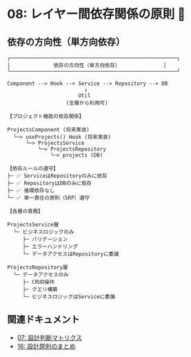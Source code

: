 # 08: レイヤー間依存関係の原則 🎯

## 依存の方向性（単方向依存）

```
┌──────────────────────────────────────────────────────┐
│              依存の方向性（単方向依存）              │
└──────────────────────────────────────────────────────┘

Component --> Hook --> Service --> Repository --> DB
                         ↓
                       Util
                   (全層から利用可)

【プロジェクト機能の依存関係】

ProjectsComponent (将来実装)
  └─> useProjects() Hook (将来実装)
      └─> ProjectsService
          └─> ProjectsRepository
              └─> projects (DB)

【依存ルールの遵守】
├─ ✅ ServiceはRepositoryのみに依存
├─ ✅ RepositoryはDBのみに依存
├─ ✅ 循環依存なし
└─ ✅ 単一責任の原則（SRP）遵守

【各層の責務】

ProjectsService層
  └─ ビジネスロジックのみ
     ├─ バリデーション
     ├─ エラーハンドリング
     └─ データアクセスはRepositoryに委譲

ProjectsRepository層
  └─ データアクセスのみ
     ├─ CRUD操作
     ├─ クエリ構築
     └─ ビジネスロジックはServiceに委譲
```

## 関連ドキュメント

- [07: 設計判断マトリクス](./07_設計判断マトリクス.md)
- [16: 設計原則のまとめ](./16_設計原則のまとめ.md)


